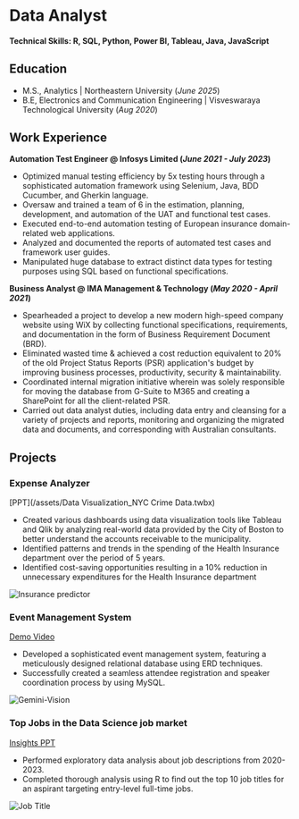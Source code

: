 # Data Analyst

#### Technical Skills: R, SQL, Python, Power BI, Tableau, Java, JavaScript

## Education							       		
- M.S., Analytics	| Northeastern University (_June 2025_)	 			        		
- B.E, Electronics and Communication Engineering | Visveswaraya Technological University (_Aug 2020_)

## Work Experience
**Automation Test Engineer @ Infosys Limited (_June 2021 - July 2023_)**
- Optimized manual testing efficiency by 5x testing hours through a sophisticated automation framework using Selenium, Java, BDD Cucumber, and Gherkin language.
- Oversaw and trained a team of 6 in the estimation, planning, development, and automation of the UAT and functional test cases.
- Executed end-to-end automation testing of European insurance domain-related web applications.
- Analyzed and documented the reports of automated test cases and framework user guides.
- Manipulated huge database to extract distinct data types for testing purposes using SQL based on functional specifications.

**Business Analyst @ IMA Management & Technology (_May 2020 - April 2021_)**
- Spearheaded a project to develop a new modern high-speed company website using WiX by collecting functional specifications, requirements, and documentation in the form of Business Requirement Document (BRD).
- Eliminated wasted time & achieved a cost reduction equivalent to 20% of the old Project Status Reports (PSR) application's budget by improving business processes, productivity, security & maintainability.
- Coordinated internal migration initiative wherein was solely responsible for moving the database from G-Suite to M365 and creating a SharePoint for all the client-related PSR.
- Carried out data analyst duties, including data entry and cleansing for a variety of projects and reports, monitoring and organizing the migrated data and documents, and corresponding with Australian consultants.


## Projects
### Expense Analyzer
[PPT](/assets/Data Visualization_NYC Crime Data.twbx)

-  Created various dashboards using data visualization tools like Tableau and Qlik by analyzing real-world data provided by the City of Boston to better understand the accounts receivable to the municipality.
-  Identified patterns and trends in the spending of the Health Insurance department over the period of 5 years.
-  Identified cost-saving opportunities resulting in a 10% reduction in unnecessary expenditures for the Health Insurance department

![Insurance predictor](/assets/img/Vehicle-Insurance-Prediction.png)

### Event Management System
[Demo Video](https://github.com/Nikhil-Doye/Gemini-Vision)

-  Developed a sophisticated event management system, featuring a meticulously designed relational database using ERD techniques.
-  Successfully created a seamless attendee registration and speaker coordination process by using MySQL.

![Gemini-Vision](/assets/img/Gemini-Vision.png)

### Top Jobs in the Data Science job market 
[Insights PPT](/assets/img/Doye_Project4.pptx)

- Performed exploratory data analysis about job descriptions from 2020-2023.
- Completed thorough analysis using R to find out the top 10 job titles for an aspirant targeting entry-level full-time jobs. 

![Job Title](/assets/img/final.png)
